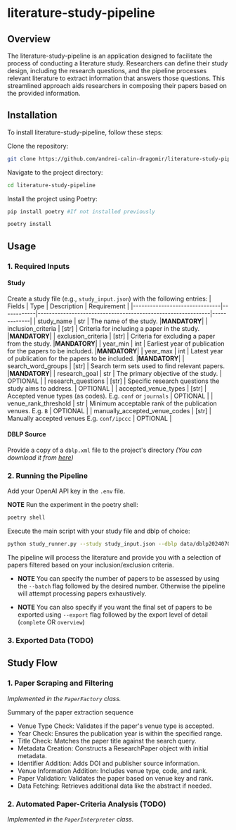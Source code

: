 # literature-study-pipeline
## Overview
The literature-study-pipeline is an application designed to facilitate the process of conducting a literature study. Researchers can define their study design, including the research questions, and the pipeline processes relevant literature to extract information that answers those questions. This streamlined approach aids researchers in composing their papers based on the provided information.

## Installation

To install literature-study-pipeline, follow these steps:

Clone the repository:
```bash
git clone https://github.com/andrei-calin-dragomir/literature-study-pipeline.git
```

Navigate to the project directory:

```bash
cd literature-study-pipeline
```

Install the project using Poetry:
```bash
pip install poetry #If not installed previously

poetry install
```

## Usage
### 1. Required Inputs

#### Study
Create a study file (e.g., `study_input.json`) with the following entries:
| Fields                        | Type       | Description                                                 | Requirement |
|-------------------------------|------------|-------------------------------------------------------------|-------------|
| study_name                    | str        | The name of the study.                                      |**MANDATORY**|
| inclusion_criteria            | [str]      | Criteria for including a paper in the study.                |**MANDATORY**|
| exclusion_criteria            | [str]      | Criteria for excluding a paper from the study.              |**MANDATORY**|
| year_min                      | int        | Earliest year of publication for the papers to be included. |**MANDATORY**|
| year_max                      | int        | Latest year of publication for the papers to be included.   |**MANDATORY**|
| search_word_groups            | [str]      | Search term sets used to find relevant papers.              |**MANDATORY**|
| research_goal                 | str        | The primary objective of the study.                         | OPTIONAL    |
| research_questions            | [str]      | Specific research questions the study aims to address.      | OPTIONAL    |
| accepted_venue_types          | [str]      | Accepted venue types (as codes). E.g. `conf` or `journals`  | OPTIONAL    |
| venue_rank_threshold          | str        | Minimum acceptable rank of the publication venues. E.g. `B` | OPTIONAL    |
| manually_accepted_venue_codes | [str]      | Manually accepted venues E.g. `conf/ipccc`                  | OPTIONAL    |


#### DBLP Source
Provide a copy of a `dblp.xml` file to the project's directory
_(You can download it from [here](https://dblp.uni-trier.de/xml/dblp.xml.gz))_

### 2. Running the Pipeline

Add your OpenAI API key in the `.env` file.

**NOTE** Run the experiment in the poetry shell: 
```bash
poetry shell
```

Execute the main script with your study file and dblp of choice:

```bash
python study_runner.py --study study_input.json --dblp data/dblp20240707.xml
```

The pipeline will process the literature and provide you with a selection of papers filtered based on your inclusion/exclusion criteria.

- **NOTE** You can specify the number of papers to be assessed by using the `--batch` flag followed by the desired number. Otherwise the pipeline will attempt processing papers exhaustively.

- **NOTE** You can also specify if you want the final set of papers to be exported using `--export` flag followed by the export level of detail (`complete` OR `overview`)

### 3. Exported Data (TODO)

## Study Flow
### 1. Paper Scraping and Filtering
_Implemented in the `PaperFactory` class._

Summary of the paper extraction sequence
  - Venue Type Check: Validates if the paper's venue type is accepted.
  - Year Check: Ensures the publication year is within the specified range.
  - Title Check: Matches the paper title against the search query.
  - Metadata Creation: Constructs a ResearchPaper object with initial metadata.
  - Identifier Addition: Adds DOI and publisher source information.
  - Venue Information Addition: Includes venue type, code, and rank.
  - Paper Validation: Validates the paper based on venue key and rank.
  - Data Fetching: Retrieves additional data like the abstract if needed.

### 2. Automated Paper-Criteria Analysis (TODO)
_Implemented in the `PaperInterpreter` class._